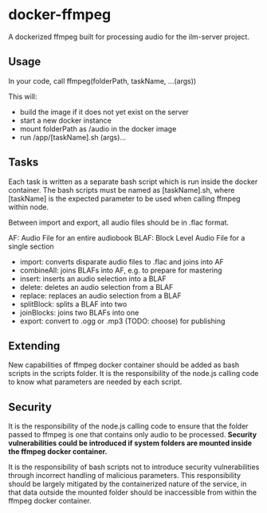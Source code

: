 # docker-ffmpeg

A dockerized ffmpeg built for processing audio for the ilm-server project.

## Usage

In your code, call ffmpeg(folderPath, taskName, ...(args))

This will:
* build the image if it does not yet exist on the server
* start a new docker instance
* mount folderPath as /audio in the docker image
* run /app/[taskName].sh (args)...

## Tasks

Each task is written as a separate bash script which is run inside the docker 
container. The bash scripts must be named as [taskName].sh, where [taskName] is 
the expected parameter to be used when calling ffmpeg within node.

Between import and export, all audio files should be in .flac format.

AF: Audio File for an entire audiobook
BLAF: Block Level Audio File for a single section

- import: converts disparate audio files to .flac and joins into AF
- combineAll: joins BLAFs into AF, e.g. to prepare for mastering
- insert: inserts an audio selection into a BLAF
- delete: deletes an audio selection from a BLAF
- replace: replaces an audio selection from a BLAF
- splitBlock: splits a BLAF into two
- joinBlocks: joins two BLAFs into one
- export: convert to .ogg or .mp3 (TODO: choose) for publishing

## Extending

New capabilities of ffmpeg docker container should be added as bash scripts in 
the scripts folder. It is the responsibility of the node.js calling code to know 
what parameters are needed by each script.

## Security

It is the responsibility of the node.js calling code to ensure that the folder 
passed to ffmpeg is one that contains only audio to be processed. **Security 
vulnerabilities could be introduced if system folders are mounted inside the 
ffmpeg docker container.**

It is the responsibility of bash scripts not to introduce security 
vulnerabilities through incorrect handling of malicious parameters. This 
responsibility should be largely mitigated by the containerized nature of the 
service, in that data outside the mounted folder should be inaccessible from 
within the ffmpeg docker container.